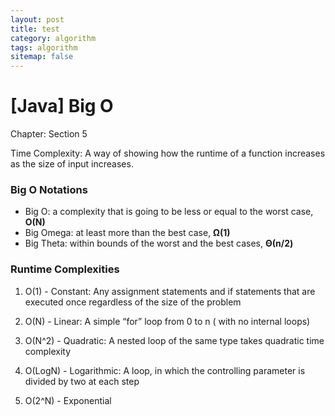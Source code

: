 ```yaml
---
layout: post
title: test
category: algorithm
tags: algorithm
sitemap: false
---
```

# [Java] Big O

Chapter: Section 5

Time Complexity: A way of showing how the runtime of a function increases as the size of input increases.

### Big O Notations

- Big O: a complexity that is going to be less or equal to the worst case, **O(N)**
- Big Omega: at least more than the best case, **Ω(1)**
- Big Theta: within bounds of the worst and the best cases, **Θ(n/2)**

### Runtime Complexities

1. O(1) - Constant: Any assignment statements and if statements that are executed once regardless of the size of the problem

2. O(N) - Linear: A simple “for” loop from 0 to n ( with no internal loops)

3. O(N^2) - Quadratic: A nested loop of the same type takes quadratic time complexity

4. O(LogN) - Logarithmic: A loop, in which the controlling parameter is divided by two at each step

5. O(2^N) - Exponential